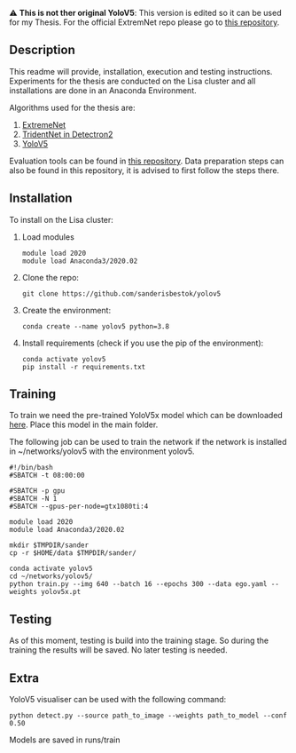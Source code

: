 :warning: **This is not ther original YoloV5**: This version is edited so it can be used for my Thesis. For the official ExtremNet repo please go to [this repository](https://github.com/ultralytics/yolov5).

## Description
This readme will provide, installation, execution and testing instructions. Experiments for the thesis are conducted on the Lisa cluster and all installations are done in an Anaconda Environment.

Algorithms used for the thesis are:

 1. [ExtremeNet](https://github.com/sanderisbestok/ExtremeNet)
 2. [TridentNet in Detectron2](https://github.com/sanderisbestok/detectron2)
 3. [YoloV5](https://github.com/sanderisbestok/yolov5)

Evaluation tools can be found in [this repository](https://github.com/sanderisbestok/thesis_tools). Data preparation steps can also be found in this repository, it is advised to first follow the steps there.

## Installation
To install on the Lisa cluster: 

1. Load modules
    ```
    module load 2020
    module load Anaconda3/2020.02 
    ```

2. Clone the repo:
   ```
   git clone https://github.com/sanderisbestok/yolov5
   ```

3. Create the environment:
    ```
    conda create --name yolov5 python=3.8
    ```

4. Install requirements (check if you use the pip of the environment):
    ```
    conda activate yolov5
    pip install -r requirements.txt
    ```

## Training
To train we need the pre-trained YoloV5x model which can be downloaded [here](https://github.com/ultralytics/yolov5/releases). Place this model in the main folder.

The following job can be used to train the network if the network is installed in ~/networks/yolov5 with the environment yolov5.

```
#!/bin/bash
#SBATCH -t 08:00:00

#SBATCH -p gpu
#SBATCH -N 1
#SBATCH --gpus-per-node=gtx1080ti:4

module load 2020
module load Anaconda3/2020.02 

mkdir $TMPDIR/sander
cp -r $HOME/data $TMPDIR/sander/

conda activate yolov5
cd ~/networks/yolov5/
python train.py --img 640 --batch 16 --epochs 300 --data ego.yaml --weights yolov5x.pt
```

## Testing
As of this moment, testing is build into the training stage. So during the training the results will be saved. No later testing is needed.

## Extra
YoloV5 visualiser can be used with the following command:

```
python detect.py --source path_to_image --weights path_to_model --conf 0.50
```

Models are saved in runs/train